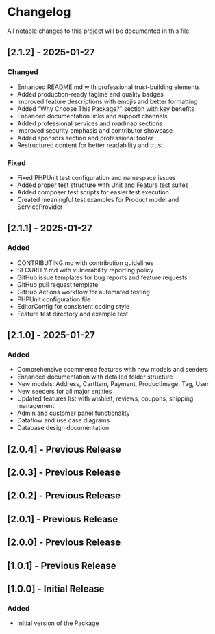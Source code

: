 # Changelog

All notable changes to this project will be documented in this file.

## [2.1.2] - 2025-01-27

### Changed
- Enhanced README.md with professional trust-building elements
- Added production-ready tagline and quality badges
- Improved feature descriptions with emojis and better formatting
- Added "Why Choose This Package?" section with key benefits
- Enhanced documentation links and support channels
- Added professional services and roadmap sections
- Improved security emphasis and contributor showcase
- Added sponsors section and professional footer
- Restructured content for better readability and trust

### Fixed
- Fixed PHPUnit test configuration and namespace issues
- Added proper test structure with Unit and Feature test suites
- Added composer test scripts for easier test execution
- Created meaningful test examples for Product model and ServiceProvider

## [2.1.1] - 2025-01-27

### Added
- CONTRIBUTING.md with contribution guidelines
- SECURITY.md with vulnerability reporting policy
- GitHub issue templates for bug reports and feature requests
- GitHub pull request template
- GitHub Actions workflow for automated testing
- PHPUnit configuration file
- EditorConfig for consistent coding style
- Feature test directory and example test

## [2.1.0] - 2025-01-27

### Added
- Comprehensive ecommerce features with new models and seeders
- Enhanced documentation with detailed folder structure
- New models: Address, CartItem, Payment, ProductImage, Tag, User
- New seeders for all major entities
- Updated features list with wishlist, reviews, coupons, shipping management
- Admin and customer panel functionality
- Dataflow and use case diagrams
- Database design documentation

## [2.0.4] - Previous Release

## [2.0.3] - Previous Release

## [2.0.2] - Previous Release

## [2.0.1] - Previous Release

## [2.0.0] - Previous Release

## [1.0.1] - Previous Release

## [1.0.0] - Initial Release

### Added
- Initial version of the Package

